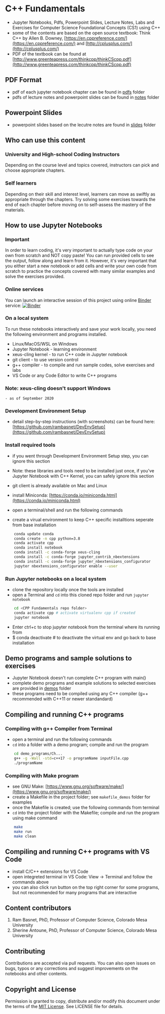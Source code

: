 # C++ Fundamentals

- Jupyter Notebooks, Pdfs, Powerpoint Slides, Lecture Notes, Labs and Exercises for Computer Science Foundational Concepts (CS1) using C++
- some of the contents are based on the open source textbook: Think C++ by Allen B. Downey, [https://en.cppreference.com/](https://en.cppreference.com/) and [http://cplusplus.com/](http://cplusplus.com/)
- PDF of the textbook can be found at [http://www.greenteapress.com/thinkcpp/thinkCScpp.pdf](http://www.greenteapress.com/thinkcpp/thinkCScpp.pdf)

## PDF Format

- pdf of each jupyter notebook chapter can be found in [pdfs](https://github.com/rambasnet/CPPFundamentals-Notebooks/tree/master/pdfs) folder
- pdfs of lecture notes and powerpoint slides can be found in [notes](https://github.com/rambasnet/CPP-Fundamentals/tree/master/notes) folder


## Powerpoint Slides

- powerpoint slides based on the lecutre notes are found in [slides](https://github.com/rambasnet/CPP-Fundamentals/tree/master/slides) folder

## Who can use this content

### University and High-school Coding Instructors

Depending on the course level and topics covered, instructors can pick and choose appropriate chapters.

### Self learners

Depending on their skill and interest level, learners can move as swiftly as appropriate through the chapters. Try solving some exercises towards the end of each chapter before moving on to self-assess the mastery of the materials.

## How to use Jupyter Notebooks

### Important

In order to learn coding, it's very important to actually type code on your own from scratch and NOT copy paste! You can run provided cells to see the output, follow along and learn from it. However, it's very important that you either start a new notebook or add cells and write your own code from scratch to practice the concepts covered with many similar examples and solve the exercises provided.

### Online services

You can launch an interactive session of this project using online [Binder](http://mybinder.org/) service:
[![Binder](https://mybinder.org/badge_logo.svg)](https://mybinder.org/v2/gh/rambasnet/CPP-Fundamentals/HEAD?filepath=Ch00-TableOfContents.ipynb)

### On a local system

To run these notebooks interactively and save your work locally, you need the following environment and programs installed.

- Linux/MacOS/WSL on Windows
- Jupyter Notebook - learning environment
- xeus-cling kernel - to run C++ code in Jupyter notebook
- git client - to use version control
- g++ compiler - to compile and run sample codes, solve exercises and labs
- VS Code or any Code Editor to write C++ programs

### Note: xeus-cling doesn't support Windows

    - as of September 2020

### Development Environment Setup

- detail step-by-step instructions (with screenshots) can be found here: [https://github.com/rambasnet/DevEnvSetup](https://github.com/rambasnet/DevEnvSetup)

### Install required tools

- if you went through Development Environment Setup step, you can ignore this section
- Note: these libraries and tools need to be installed just once, if you've Jupyter Notebook with C++ Kernel, you can safely ignore this section

- git client is already available on Mac and Linux
- install Miniconda: [https://conda.io/miniconda.html](https://conda.io/miniconda.html)
- open a terminal/shell and run the following commands
- create a virual environment to keep C++ specific installtions seperate from base installation

```bash
    conda update conda
    conda create -n cpp python=3.8
    conda activate cpp
    conda install notebook
    conda install -c conda-forge xeus-cling
    conda install -c conda-forge jupyter_contrib_nbextensions
    conda install -c conda-forge jupyter_nbextensions_configurator
    jupyter nbextensions_configurator enable --user
```

### Run Jupyter notebooks on a local system

- clone the repository locally once the tools are installed
- open a Terminal and `cd` into this cloned repo folder and run `jupyter notebook`

```bash
    cd <CPP Fundamentals repo folder>
    conda activate cpp # activate virtualenv cpp if created
    jupyter notebook
```

- Enter ctrl+c to stop jupyter notebook from the terminal where its running from
- $ conda deactivate # to deactivate the virtual env and go back to base installation

## Demo programs and sample solutions to exercises

- Jupyter Notebook doesn't run complete C++ program with main()
- complete demo programs and example solutions to selected exercises are provided in [demos](https://github.com/rambasnet/CPP-Fundamentals/tree/master/demos) folder
- these programs need to be compiled using any C++ compiler (g++ recommended with C++11 or newer standandard)

## Compiling and running C++ programs

### Compiling with g++ Compiler from Terminal

- open a terminal and run the following commands
- `cd` into a folder with a demo program; compile and run the program

```bash
    cd demo_programs/Ch...
    g++ -g -Wall -std=c++17 -o programName inputFile.cpp
    ./programName
```

### Compiling with Make program

- see GNU Make: [https://www.gnu.org/software/make/](https://www.gnu.org/software/make/)
- create a Makefile in the project folder; see `makefile_demos` folder for examples
- once the Makefile is created; use the following commands from terminal
- `cd` into the project folder with the Makefile; compile and run the program using make command

```bash
    make
    make run
    make clean
```

## Compiling and running C++ programs with VS Code

- install C/C++ extensions for VS Code
- open integreted terminal in VS Code: View -> Terminal and follow the commands above
- you can also click run button on the top right corner for some programs, but not recommended for many programs that are interactive

## Content contributors

1. Ram Basnet, PhD, Professor of Computer Science, Colorado Mesa University
2. Sherine Antoune, PhD, Professor of Computer Science, Colorado Mesa University

## Contributing

Contributions are accepted via pull requests. You can also open issues on bugs, typos or any corrections and suggest improvements on the notebooks and other contents.

## Copyright and License

Permission is granted to copy, distribute and/or modify this document under the terms of the [MIT License](https://opensource.org/licenses/MIT). See LICENSE file for details.
